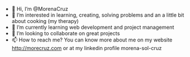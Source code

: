 - 👋 Hi, I’m @MorenaCruz
- 👀 I’m interested in learning, creating, solving problems and an a little bit about cooking (my therapy) 
- 🌱 I’m currently learning web development and project management
- 💞️ I’m looking to collaborate on great projects
- 📫 How to reach me? You can know more about me on my website http://morecruz.com or at my linkedin profile morena-sol-cruz

<!---
MorenaCruz/MorenaCruz is a ✨ special ✨ repository because its `README.md` (this file) appears on your GitHub profile.
You can click the Preview link to take a look at your changes.
--->
